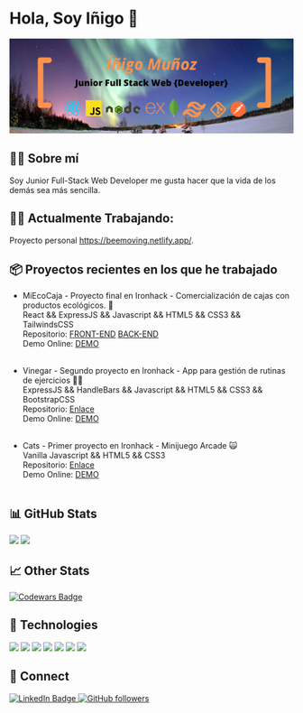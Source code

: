 # Hola, Soy Iñigo 👋
![Banner](banner.png)




## 👱‍♂️ Sobre mí

Soy Junior Full-Stack Web Developer me gusta hacer que la vida de los demás sea más sencilla.

## 👨‍💻 Actualmente Trabajando: 

Proyecto personal https://beemoving.netlify.app/.

## 📦 Proyectos recientes en los que he trabajado

- MiEcoCaja - Proyecto final en Ironhack - Comercialización de cajas con productos ecológicos. 🥔 <br>
  React && ExpressJS && Javascript && HTML5 && CSS3 && TailwindsCSS<br>
  Repositorio: <a href="https://github.com/luthiwd/cajas-ecologicas-client">FRONT-END</a> <a href="https://github.com/luthiwd/cajas-ecologicas-server">BACK-END</a><br>
  Demo Online: <a href="https://ecocajas.netlify.app/">DEMO</a><br><br>
- Vinegar - Segundo proyecto en Ironhack - App para gestión de rutinas de ejercicios 🏋️‍♀️<br>
  ExpressJS && HandleBars && Javascript && HTML5 && CSS3 && BootstrapCSS<br>
  Repositorio: <a href="https://github.com/Csriso/word-gym">Enlace</a><br>
  Demo Online: <a href="https://vinegar-trainer.herokuapp.com/">DEMO</a><br><br>

- Cats - Primer proyecto en Ironhack - Minijuego Arcade 🙀<br>
  Vanilla Javascript && HTML5 && CSS3<br>
  Repositorio: <a href="https://github.com/luthiwd/Cats">Enlace</a><br>
  Demo Online: <a href="https://luthiwd.github.io/cats/">DEMO</a><br><br>

## 📊 GitHub Stats

![](https://raw.githubusercontent.com/luthiwd/github-stats/master/generated/overview.svg#gh-dark-mode-only) 
![](https://raw.githubusercontent.com/luthiwd/github-stats/master/generated/languages.svg#gh-dark-mode-only)

## 📈 Other Stats

<a href="https://www.codewars.com/users/luthiwd">
  <img src="https://www.codewars.com/users/luthiwd/badges/large" alt="Codewars Badge">
</a>

## 🔧 Technologies

![](https://camo.githubusercontent.com/751a9689ee78d223598375a6962910479def3babeb8033812f26b7e370d2bf66/68747470733a2f2f696d672e736869656c64732e696f2f62616467652f4a6176615363726970742d4637444631453f7374796c653d666f722d7468652d6261646765266c6162656c436f6c6f723d666666666666266c6f676f436f6c6f723d463744463145266c6f676f3d6a617661736372697074)
![](https://camo.githubusercontent.com/84a4532f24c560a34821d77b6f0ad8fd33acf6ba8d8086430ef1ba01cf1ff692/68747470733a2f2f696d672e736869656c64732e696f2f62616467652f52656163742d3631444146423f7374796c653d666f722d7468652d6261646765266c6162656c436f6c6f723d323032333241266c6f676f436f6c6f723d363144414642266c6f676f3d7265616374)
![](https://camo.githubusercontent.com/235a1e3a0488dbd4202ce678aa04a04281f5c4cecf58f554b13212d6cbfd8238/68747470733a2f2f696d672e736869656c64732e696f2f62616467652f4769742d4630353033323f7374796c653d666f722d7468652d6261646765266c6162656c436f6c6f723d463035303332266c6f676f436f6c6f723d666666666666266c6f676f3d676974)
![](https://camo.githubusercontent.com/ae51952f6c3ab947f1788316d09a9ddb460a07b1f9fe9a159e05e583138646f6/68747470733a2f2f696d672e736869656c64732e696f2f62616467652f4e6f64652e6a732d3333393933333f7374796c653d666f722d7468652d6261646765266c6162656c436f6c6f723d316532313232266c6f676f436f6c6f723d333339393333266c6f676f3d6e6f64652d646f742d6a73)
![](https://camo.githubusercontent.com/fbfa53e393053fe6aa712057926cbb87b4a4e33d6e7d8a9c81d135863679112c/68747470733a2f2f696d672e736869656c64732e696f2f62616467652f506f7765725368656c6c2d3533393146453f7374796c653d666f722d7468652d6261646765266c6162656c436f6c6f723d666666666666266c6f676f436f6c6f723d353339314645266c6f676f3d706f7765727368656c6c)
![](https://camo.githubusercontent.com/03c29c2856244c5626944c9e2b1ed107601494d2231f70e4724dd0687eeb9f23/68747470733a2f2f696d672e736869656c64732e696f2f62616467652f4769744875622d6666666666663f7374796c653d666f722d7468652d6261646765266c6162656c436f6c6f723d313831373137266c6f676f436f6c6f723d666666666666266c6f676f3d676974687562)
![](https://camo.githubusercontent.com/8ae461ae6f2a2b25f67759207b9ea1c563ef7a7ecb2e7caef371014b9db16bf5/68747470733a2f2f696d672e736869656c64732e696f2f62616467652f446973636f72642d3538363546323f7374796c653d666f722d7468652d6261646765266c6162656c436f6c6f723d353836354632266c6f676f436f6c6f723d666666666666266c6f676f3d646973636f7264)

## 🔗 Connect

<div id="badges">
  <a href="https://www.linkedin.com/in/i%C3%B1igo-mu%C3%B1oz/">
    <img src="https://img.shields.io/badge/LinkedIn-blue?style=for-the-badge&logo=linkedin&logoColor=white" alt="LinkedIn Badge"/>
  </a>
  <a href="https://github.com/luthiwd">
    <img alt="GitHub followers" src="https://img.shields.io/github/followers/csriso?style=social" alt="Github Badge">
  </a>
</div>

<!--
**Luthiwd/Luthiwd** is a ✨ _special_ ✨ repository because its `README.md` (this file) appears on your GitHub profile.

Here are some ideas to get you started:

- 🔭 I’m currently working on ...
- 🌱 I’m currently learning ...
- 👯 I’m looking to collaborate on ...
- 🤔 I’m looking for help with ...
- 💬 Ask me about ...
- 📫 How to reach me: ...
- 😄 Pronouns: ...
- ⚡ Fun fact: ...
-->

